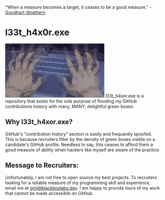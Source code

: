 "When a measure becomes a target, it ceases to be a good measure." - [Goodhart-Strathern](https://en.wikipedia.org/wiki/Goodhart%27s_law)
# l33t_h4x0r.exe
![Homepage](repo_images/WARPSPEED.gif)
l33t_h4xor.exe is a repository that exists for the sole purpose of flooding my GitHub contributions history
with many, MANY, delightful green boxes.

## Why l33t_h4xor.exe?
GitHub's "contribution history" section is easily and frequently spoofed. This is because recruiters
filter by the density of green boxes visible on a candidate's GitHub profile. Needless to say, this ceases to
afford them a good measure of ability when hackers like myself are aware of the practice. 

## Message to Recruiters:
Unfortunately, I am not free to open source my best projects.
To recruiters looking for a reliable measure of my programming skill and experience, email me at
gml@blackboxlabs.dev. I am happy to provide tours of my work that cannot be made accessible on GitHub.
